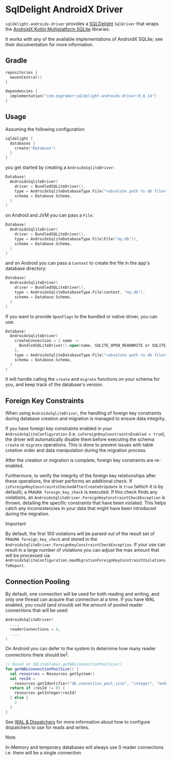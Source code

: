 # SqlDelight AndroidX Driver

`sqldelight-androidx-driver` provides a [SQLDelight] `SqlDriver` that wraps the [AndroidX Kotlin Multiplatform SQLite]
libraries.

It works with any of the available implementations of AndroidX SQLite; see their documentation for more information.

## Gradle

```kotlin
repositories {
  mavenCentral()
}

dependencies {
  implementation("com.eygraber:sqldelight-androidx-driver:0.0.14")
}
```

## Usage
Assuming the following configuration:

```kotlin
sqldelight {
  databases {
    create("Database")
  }
}
```

you get started by creating a `AndroidxSqliteDriver`:

```kotlin
Database(
  AndroidxSqliteDriver(
    driver = BundledSQLiteDriver(),
    type = AndroidxSqliteDatabaseType.File("<absolute path to db file>"),
    schema = Database.Schema,
  )
)
```

on Android and JVM you can pass a `File`:

```kotlin
Database(
  AndroidxSqliteDriver(
    driver = BundledSQLiteDriver(),
    type = AndroidxSqliteDatabaseType.File(File("my.db")),
    schema = Database.Schema,
  )
)
```

and on Android you can pass a `Context` to create the file in the app's database directory:

```kotlin
Database(
  AndroidxSqliteDriver(
    driver = BundledSQLiteDriver(),
    type = AndroidxSqliteDatabaseType.File(context, "my.db"),
    schema = Database.Schema,
  )
)
```

If you want to provide `OpenFlags` to the bundled or native driver, you can use:

```kotlin
Database(
  AndroidxSqliteDriver(
    createConnection = { name ->
      BundledSQLiteDriver().open(name, SQLITE_OPEN_READWRITE or SQLITE_OPEN_CREATE)
    },
    type = AndroidxSqliteDatabaseType.File("<absolute path to db file>"),
    schema = Database.Schema,
  )
)
```

It will handle calling the `create` and `migrate` functions on your schema for you, and keep track of the database's version.

## Foreign Key Constraints

When using `AndroidxSqliteDriver`, the handling of foreign key constraints during database creation and migration is 
managed to ensure data integrity.

If you have foreign key constraints enabled in your
`AndroidxSqliteConfiguration` (i.e. `isForeignKeyConstraintsEnabled = true`),
the driver will automatically disable them before executing the schema `create` or `migrate` operations.
This is done to prevent issues with table creation order and data manipulation during the migration process.

After the creation or migration is complete, foreign key constraints are re-enabled.

Furthermore, to verify the integrity of the foreign key relationships after these operations,
the driver performs an additional check. If `isForeignKeyConstraintsCheckedAfterCreateOrUpdate`
is `true` (which it is by default), a `PRAGMA foreign_key_check` is executed. If this check finds
any violations, an `AndroidxSqliteDriver.ForeignKeyConstraintCheckException` is thrown, detailing the 
specific constraints that have been violated. This helps catch any inconsistencies in your data that might
have been introduced during the migration.

> [!IMPORTANT]  
> By default, the first 100 violations will be parsed out of the result set of 
> `PRAGMA foreign_key_check` and stored in the `AndroidxSqliteDriver.ForeignKeyConstraintCheckException`.
> If your use can result in a large number of violations you can adjust the max amount that will be processed via 
> `AndroidxSqliteConfiguration.maxMigrationForeignKeyConstraintViolationsToReport`.

## Connection Pooling

By default, one connection will be used for both reading and writing, and only one thread can acquire that connection 
at a time. If you have WAL enabled, you could (and should) set the amount of pooled reader connections that will be used:

```kotlin
AndroidxSqliteDriver(
  ...,
  readerConnections = 4,
  ...,
)
```

On Android you can defer to the system to determine how many reader connections there should be<sup>[1]</sup>:

```kotlin
// Based on SQLiteGlobal.getWALConnectionPoolSize()
fun getWALConnectionPoolSize() {
  val resources = Resources.getSystem()
  val resId =
    resources.getIdentifier("db_connection_pool_size", "integer", "android")
  return if (resId != 0) {
    resources.getInteger(resId)
  } else {
    2
  }
}
```

See [WAL & Dispatchers] for more information about how to configure dispatchers to use for reads and writes.

> [!NOTE]  
> In-Memory and temporary databases will always use 0 reader connections i.e. there will be a single connection 

[1]: https://blog.p-y.wtf/parallelism-with-android-sqlite#heading-secondary-connections
[AndroidX Kotlin Multiplatform SQLite]: https://developer.android.com/kotlin/multiplatform/sqlite
[SQLDelight]: https://github.com/sqldelight/sqldelight
[WAL & Dispatchers]: https://blog.p-y.wtf/parallelism-with-android-sqlite#heading-wal-amp-dispatchers
